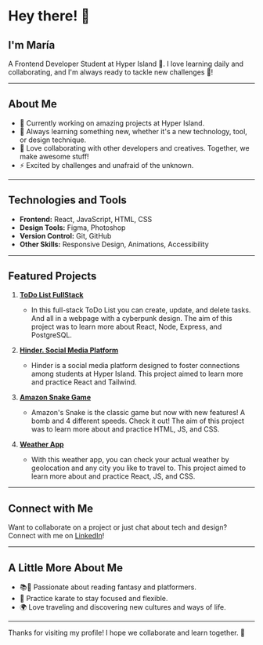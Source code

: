 # Hey there! 👋

## I'm María

A Frontend Developer Student at Hyper Island 🌟. I love learning daily and collaborating, and I'm always ready to tackle new challenges 💪!

---

## About Me

- 🔭 Currently working on amazing projects at Hyper Island.
- 🌱 Always learning something new, whether it's a new technology, tool, or design technique.
- 👯 Love collaborating with other developers and creatives. Together, we make awesome stuff!
- ⚡️ Excited by challenges and unafraid of the unknown.

---

## Technologies and Tools

- **Frontend:** React, JavaScript, HTML, CSS
- **Design Tools:** Figma, Photoshop
- **Version Control:** Git, GitHub
- **Other Skills:** Responsive Design, Animations, Accessibility

---

## Featured Projects

1. **[ToDo List FullStack](https://github.com/mvacjar/ToDoFullstack)**
   - In this full-stack ToDo List you can create, update, and delete tasks. And all in a webpage with a cyberpunk design. The aim of this project was to learn more about React, Node, Express, and PostgreSQL.

2. **[Hinder. Social Media Platform](https://github.com/mvacjar/Hinder-App)**
   - Hinder is a social media platform designed to foster connections among students at Hyper Island. This project aimed to learn more and practice React and Tailwind.

3. **[Amazon Snake Game](https://github.com/mvacjar/amazons-snake)**
   - Amazon's Snake is the classic game but now with new features! A bomb and 4 different speeds. Check it out! The aim of this project was to learn more about and practice HTML, JS, and CSS.
  
4. **[Weather App](https://github.com/mvacjar/react-weather-app)**
   - With this weather app, you can check your actual weather by geolocation and any city you like to travel to. This project aimed to learn more about and practice React, JS, and CSS.

---

## Connect with Me

Want to collaborate on a project or just chat about tech and design? Connect with me on [LinkedIn](https://www.linkedin.com/in/mvacjar/)!

---

## A Little More About Me

- 📚👾 Passionate about reading fantasy and platformers.
- 🥋 Practice karate to stay focused and flexible.
- 🌍 Love traveling and discovering new cultures and ways of life.

---

Thanks for visiting my profile! I hope we collaborate and learn together. 🚀


